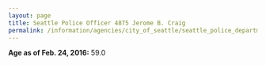 ```yaml
---
layout: page
title: Seattle Police Officer 4875 Jerome B. Craig
permalink: /information/agencies/city_of_seattle/seattle_police_department/copbook/4875/
---
```


**Age as of Feb. 24, 2016:** 59.0
